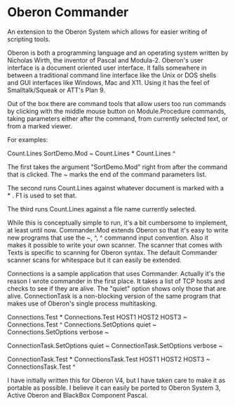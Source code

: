 # Oberon Commander
An extension to the Oberon System which allows for easier writing of scripting tools.

Oberon is both a programming language and an operating system written by Nicholas Wirth, the inventor of Pascal and Modula-2.  Oberon's user interface is a document oriented user interface.  It falls somewhere in between a traditional command line interface like the Unix or DOS shells and GUI interfaces like Windows, Mac and X11.  Using it has the feel of Smalltalk/Squeak or ATT's Plan 9.

Out of the box there are command tools that allow users too run commands by clicking with the middle mouse button on Module.Procedure commands, taking parameters either after the command, from currently selected text, or from a marked viewer.

For examples:

Count.Lines SortDemo.Mod ~
Count.Lines *
Count.Lines ^

The first takes the argument "SortDemo.Mod" right from after the command that is clicked.  The ~ marks the end of the command parameters list.

The second runs Count.Lines against whatever document is marked with a * .  F1 is used to set that. 

The third runs Count.Lines against a file name currently selected.

While this is conceptually simple to run, it's a bit cumbersome to implement, at least until now.  Commander.Mod extends Oberon so that it's easy to write new programs that use the ~, ^, ^ commannd input convention.  Also it makes it possible to write your own scanner.  The scanner that comes with Texts is specific to scanning for Oberon syntax.  The default Commander scanner scans for whitespace but it can easily be extended. 

Connections is a sample application that uses Commander.  Actually it's the reason I wrote commander in the first place.  It takes a list of TCP hosts and checks to see if they are alive.  The "quiet" option shows only those that are alive.  ConnectionTask is a non-blocking version of the same program that makes use of Oberon's single process multitasking.

Connections.Test *
Connections.Test HOST1 HOST2 HOST3 ~
Connections.Test ^
Connections.SetOptions quiet ~
Connections.SetOptions verbose ~

ConnectionTask.SetOptions quiet ~
ConnectionTask.SetOptions verbose ~

ConnectionTask.Test *
ConnectionsTask.Test HOST1 HOST2 HOST3 ~
ConnectionsTask.Test ^

I have initially written this for Oberon V4, but I have taken care to make it as portable as possible.  I believe it can easily be ported to Oberon System 3, Active Oberon and BlackBox Component Pascal.
